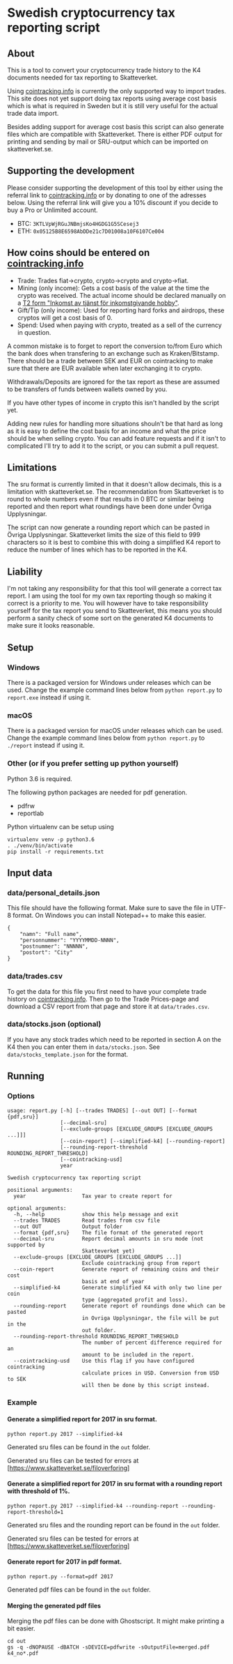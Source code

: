 # Swedish cryptocurrency tax reporting script

## About

This is a tool to convert your cryptocurrency trade history to the K4 documents needed
for tax reporting to Skatteverket.

Using [cointracking.info](https://cointracking.info?ref=D611015) is currently the
only supported way to import trades. This site does not yet support doing tax
reports using average cost basis which is what is required in Sweden but
it is still very useful for the actual trade data import.

Besides adding support for average cost basis this script can also generate files
which are compatible with Skatteverket. There is either PDF output for printing and
sending by mail or SRU-output which can be imported on skatteverket.se.

## Supporting the development

Please consider supporting the development of this tool by either using
the referral link to [cointracking.info](https://cointracking.info?ref=D611015)
or by donating to one of the adresses below. Using the referral link
will give you a 10% discount if you decide to buy a Pro or Unlimited account.

* BTC: `3KTLVpWjRGuJNBmjsKo4HGDG1G5SCesej3`
* ETH: `0x05125B8E6598AbDDe21c7D01008a10F6107Ce004`

## How coins should be entered on [cointracking.info](https://cointracking.info?ref=D611015)

* Trade: Trades fiat->crypto, crypto->crypto and crypto->fiat.
* Mining (only income): Gets a cost basis of the value at the time the crypto
was received. The actual income should be declared manually on a
[T2 form "Inkomst av tjänst för inkomstgivande hobby"](https://www.skatteverket.se/privat/sjalvservice/blanketterbroschyrer/blanketter/info/2051.4.39f16f103821c58f680006232.html).
* Gift/Tip (only income): Used for reporting hard forks and airdrops, these
cryptos will get a cost basis of 0.
* Spend: Used when paying with crypto, treated as a sell of the currency in question.

A common mistake is to forget to report the conversion to/from Euro which
the bank does when transfering to an exchange such as Kraken/Bitstamp. There
should be a trade between SEK and EUR on cointracking to make sure that there
are EUR available when later exchanging it to crypto.

Withdrawals/Deposits are ignored for the tax report as these are assumed to be
transfers of funds between wallets owned by you.

If you have other types of income in crypto this isn't
handled by the script yet.

Adding new rules for handling more situations shouln't be that hard as long as
it is easy to define the cost basis for an income and what the price should be
when selling crypto. You can add feature requests and if it isn't to complicated
I'll try to add it to the script, or you can submit a pull request.

## Limitations

The sru format is currently limited in that it doesn't allow
decimals, this is a limitation with skatteverket.se. The
recommendation from Skatteverket is to round to whole numbers
even if that results in 0 BTC or similar being reported and then
report what roundings have been done under Övriga Upplysningar.

The script can now generate a rounding report which can be
pasted in Övriga Upplysningar. Skatteverket limits the size of
this field to 999 characters so it is best to combine this with
doing a simplified K4 report to reduce the number of lines which
has to be reported in the K4.

## Liability

I'm not taking any responsibility for that this tool will generate a
correct tax report. I am using the tool for my own tax reporting though
so making it correct is a priority to me. You will however have to
take responsibility yourself for the tax report you send to
Skatteverket, this means you should perform a sanity check of some sort
on the generated K4 documents to make sure it looks reasonable.

## Setup

### Windows

There is a packaged version for Windows under releases which can be used.
Change the example command lines below from `python report.py` to
`report.exe` instead if using it.

### macOS

There is a packaged version for macOS under releases which can be used.
Change the example command lines below from `python report.py` to
`./report` instead if using it.

### Other (or if you prefer setting up python yourself)

Python 3.6 is required.

The following python packages are needed for pdf generation.

* pdfrw
* reportlab

Python virtualenv can be setup using

```
virtualenv venv -p python3.6
. ./venv/bin/activate
pip install -r requirements.txt
```

## Input data

### data/personal_details.json

This file should have the following format. Make sure to save the file in UTF-8 format. On Windows you can install Notepad++ to make this easier.

```
{
	"namn": "Full name",
	"personnummer": "YYYYMMDD-NNNN",
	"postnummer": "NNNNN",
	"postort": "City"
}
```

### data/trades.csv

To get the data for this file you first need to have your complete trade history
on [cointracking.info](https://cointracking.info?ref=D611015). Then go to the
Trade Prices-page and download a CSV report from that page and store it at
`data/trades.csv`.

### data/stocks.json (optional)

If you have any stock trades which need to be reported in section A on the K4 then you can
enter them in `data/stocks.json`. See `data/stocks_template.json` for the format.

## Running

### Options

```
usage: report.py [-h] [--trades TRADES] [--out OUT] [--format {pdf,sru}]
                 [--decimal-sru]
                 [--exclude-groups [EXCLUDE_GROUPS [EXCLUDE_GROUPS ...]]]
                 [--coin-report] [--simplified-k4] [--rounding-report]
                 [--rounding-report-threshold ROUNDING_REPORT_THRESHOLD]
                 [--cointracking-usd]
                 year

Swedish cryptocurrency tax reporting script

positional arguments:
  year                  Tax year to create report for

optional arguments:
  -h, --help            show this help message and exit
  --trades TRADES       Read trades from csv file
  --out OUT             Output folder
  --format {pdf,sru}    The file format of the generated report
  --decimal-sru         Report decimal amounts in sru mode (not supported by
                        Skatteverket yet)
  --exclude-groups [EXCLUDE_GROUPS [EXCLUDE_GROUPS ...]]
                        Exclude cointracking group from report
  --coin-report         Generate report of remaining coins and their cost
                        basis at end of year
  --simplified-k4       Generate simplified K4 with only two line per coin
                        type (aggregated profit and loss).
  --rounding-report     Generate report of roundings done which can be pasted
                        in Ovriga Upplysningar, the file will be put in the
                        out folder.
  --rounding-report-threshold ROUNDING_REPORT_THRESHOLD
                        The number of percent difference required for an
                        amount to be included in the report.
  --cointracking-usd    Use this flag if you have configured cointracking
                        calculate prices in USD. Conversion from USD to SEK
                        will then be done by this script instead.
```

### Example

#### Generate a simplified report for 2017 in sru format.

```
python report.py 2017 --simplified-k4
```

Generated sru files can be found in the ```out``` folder.

Generated sru files can be tested for errors at [https://www.skatteverket.se/filoverforing]

#### Generate a simplified report for 2017 in sru format with a rounding report with threshold of 1%.

```
python report.py 2017 --simplified-k4 --rounding-report --rounding-report-threshold=1
```

Generated sru files and the rounding report can be found in the ```out``` folder.

Generated sru files can be tested for errors at [https://www.skatteverket.se/filoverforing]

#### Generate report for 2017 in pdf format.

```
python report.py --format=pdf 2017
```

Generated pdf files can be found in the ```out``` folder.

#### Merging the generated pdf files

Merging the pdf files can be done with Ghostscript. It might make printing a bit easier.

```
cd out
gs -q -dNOPAUSE -dBATCH -sDEVICE=pdfwrite -sOutputFile=merged.pdf k4_no*.pdf
```
